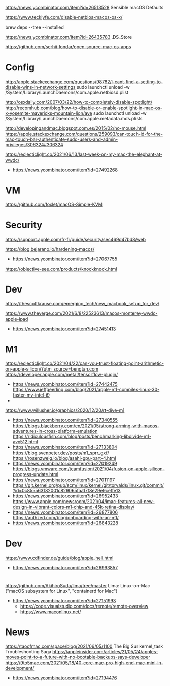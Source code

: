 https://news.ycombinator.com/item?id=26513528 Sensible macOS Defaults

https://www.tecklyfe.com/disable-netbios-macos-os-x/

brew deps --tree --installed

https://news.ycombinator.com/item?id=26435783 .DS_Store

https://github.com/serhii-londar/open-source-mac-os-apps

# Config
http://apple.stackexchange.com/questions/98782/i-cant-find-a-setting-to-disable-wins-in-network-settings
sudo launchctl unload -w /System/Library/LaunchDaemons/com.apple.netbiosd.plist

http://osxdaily.com/2007/03/22/how-to-completely-disable-spotlight/
http://recomhub.com/blog/how-to-disable-or-enable-spotlight-in-mac-os-x-yosemite-mavericks-mountain-lion/ave
sudo launchctl unload -w /System/Library/LaunchDaemons/com.apple.metadata.mds.plists

http://developingandmac.blogspot.com.es/2015/02/no-mouse.html
https://apple.stackexchange.com/questions/259093/can-touch-id-for-the-mac-touch-bar-authenticate-sudo-users-and-admin-privileges/306324#306324


https://eclecticlight.co/2021/06/13/last-week-on-my-mac-the-elephant-at-wwdc/
* https://news.ycombinator.com/item?id=27492268

# VM
https://github.com/foxlet/macOS-Simple-KVM


# Security
https://support.apple.com/fr-fr/guide/security/sec469d47bd8/web

https://blog.bejarano.io/hardening-macos/
* https://news.ycombinator.com/item?id=27067755

https://objective-see.com/products/knockknock.html

# Dev
https://thescottkrause.com/emerging_tech/new_macbook_setup_for_dev/

https://www.theverge.com/2021/6/8/22523613/macos-monterey-wwdc-apple-ipad
* https://news.ycombinator.com/item?id=27451413

# M1
https://eclecticlight.co/2021/04/22/can-you-trust-floating-point-arithmetic-on-apple-silicon/?utm_source=bengtan.com
https://developer.apple.com/metal/tensorflow-plugin/
* https://news.ycombinator.com/item?id=27442475
https://www.jeffgeerling.com/blog/2021/apple-m1-compiles-linux-30-faster-my-intel-i9
*
https://www.willusher.io/graphics/2020/12/20/rt-dive-m1
* https://news.ycombinator.com/item?id=27340555
https://blogs.blackberry.com/en/2021/05/strong-arming-with-macos-adventures-in-cross-platform-emulation
https://ridiculousfish.com/blog/posts/benchmarking-libdivide-m1-avx512.html
* https://news.ycombinator.com/item?id=27133804
https://blog.svenpeter.dev/posts/m1_sprr_gxf/
https://rosenzweig.io/blog/asahi-gpu-part-4.html
* https://news.ycombinator.com/item?id=27019249
https://blogs.vmware.com/teamfusion/2021/04/fusion-on-apple-silicon-progress-update.html
* https://news.ycombinator.com/item?id=27011197
https://git.kernel.org/pub/scm/linux/kernel/git/torvalds/linux.git/commit/?id=0c855563182001c829065faa17f8e29e9ceffe13
* https://news.ycombinator.com/item?id=26952433
https://www.apple.com/newsroom/2021/04/imac-features-all-new-design-in-vibrant-colors-m1-chip-and-45k-retina-display/
* https://news.ycombinator.com/item?id=26877806
https://authzed.com/blog/onboarding-with-an-m1/
* https://news.ycombinator.com/item?id=26843228

# Dev
https://www.cdfinder.de/guide/blog/apple_hell.html
* https://news.ycombinator.com/item?id=26993857

#
https://github.com/AkihiroSuda/lima/tree/master Lima: Linux-on-Mac ("macOS subsystem for Linux", "containerd for Mac")
* https://news.ycombinator.com/item?id=27151993
  * https://code.visualstudio.com/docs/remote/remote-overview
  * https://www.maconlinux.net/

# News
https://taoofmac.com/space/blog/2021/06/05/1100 The Big Sur kernel_task Troubleshooting Saga
https://appleinsider.com/articles/21/05/24/apples-moves-point-to-a-future-with-no-bootable-backups-says-developer
https://9to5mac.com/2021/05/18/40-core-mac-pro-high-end-mac-mini-in-development/
* https://news.ycombinator.com/item?id=27194476